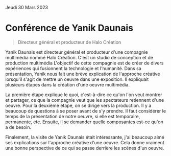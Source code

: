Jeudi 30 Mars 2023

# Conférence de Yanik Daunais 
> Directeur général et producteur de Halo Création

Yanik Daunais est directeur général et producteur d'une compagnie multimédia nommé Halo Création. C'est un studio de conception et de production multimédia L'objectif de cette compagnie est de créer de divers expériences qui fusionnent la technologie et l'humanité. Dans sa présentation, Yanik nous fait une brève explication de l'approche créative lorsqu'il s'agit de mettre un oeuvre dans une exposition. Il expliquait plusieurs étapes dans la création d'une oeuvre multimédia.

La première étape explique le quoi, c'est-à-dire ce qu'on l'on veut montrer et partager, ce que la compagnie veut que les spectateurs retiennent d'une oeuvre. 
Pour la deuxième étape, on se dirige vers la production. Il y a beaucoup de questions à se poser avant de s'y prendre. Il faut considérer le temps de la présentation de notre oeuvre, si elle est temporaire, permanente, etc. Ensuite, il se demander quelle composantes est-ce qu'on a de besoin.

Finalement, la visite de Yanik Daunais était intéressante, j'ai beaucoup aimé ses explications sur l'approche créative d'une oeuvre. Cela donne vraiment une bonne perspective de ce qui se passe derrière les scènes d'un oeuvre. 
